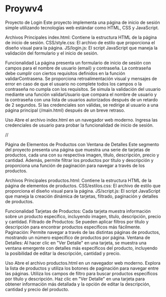 # Proywv4
Proyecto de Login
Este proyecto implementa una página de inicio de sesión simple utilizando tecnologías web estándar como HTML, CSS y JavaScript.

Archivos Principales
index.html: Contiene la estructura HTML de la página de inicio de sesión.
CSS/style.css: El archivo de estilo que proporciona el diseño visual para la página.
JS/login.js: El script JavaScript que maneja la validación del formulario y el inicio de sesión.

Funcionalidad
La página presenta un formulario de inicio de sesión con campos para el nombre de usuario (email) y contraseña.
La contraseña debe cumplir con ciertos requisitos definidos en la función validarContrasena.
Se proporciona retroalimentación visual y mensajes de error en caso de que el usuario no complete todos los campos o la contraseña no cumpla con los requisitos.
Se simula la validación del usuario mediante una función validarUsuario que compara el nombre de usuario y la contraseña con una lista de usuarios autorizados después de un retardo de 2 segundos.
Si las credenciales son válidas, se redirige al usuario a una página principal (/main.html) después de un breve retraso.

Uso
Abre el archivo index.html en un navegador web moderno.
Ingresa las credenciales de usuario para probar la funcionalidad de inicio de sesión.

//

Página de Elementos de Productos con Ventana de Detalles
Este segmento del proyecto presenta una página que muestra una serie de tarjetas de productos, cada una con su respectiva imagen, título, descripción, precio y cantidad. Además, permite filtrar los productos por título y descripción y proporciona una función de paginación para navegar a través de los productos.

Archivos Principales
productos.html: Contiene la estructura HTML de la página de elementos de productos.
CSS/estilos.css: El archivo de estilo que proporciona el diseño visual para la página.
JS/script.js: El script JavaScript que maneja la creación dinámica de tarjetas, filtrado, paginación y detalles de productos.

Funcionalidad
Tarjetas de Productos: Cada tarjeta muestra información sobre un producto específico, incluyendo imagen, título, descripción, precio y cantidad.
Filtrado de Productos: Se pueden aplicar filtros por título y descripción para encontrar productos específicos más fácilmente.
Paginación: Permite navegar a través de las distintas páginas de productos, mostrando un número específico de productos por página.
Ventana de Detalles: Al hacer clic en "Ver Detalle" en una tarjeta, se muestra una ventana emergente con detalles más específicos del producto, incluyendo la posibilidad de editar la descripción, cantidad y precio.

Uso
Abre el archivo productos.html en un navegador web moderno.
Explora la lista de productos y utiliza los botones de paginación para navegar entre las páginas.
Utiliza los campos de filtro para buscar productos específicos por título y descripción.
Haz clic en "Ver Detalle" en una tarjeta para obtener información más detallada y la opción de editar la descripción, cantidad y precio del producto.
